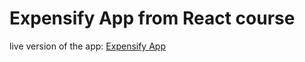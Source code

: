 # Expensify App from React course

live version of the app: [Expensify App](https://expensify-app-react-andrei.herokuapp.com)
